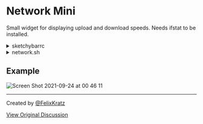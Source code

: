 # Network Mini
Small widget for displaying upload and download speeds. Needs ifstat to be installed.

<details>
  <summary>sketchybarrc</summary>

```bash
sketchybar -m --add       item               network_up left                                               \
              --set       network_up         label.font="SF Pro:Heavy:9"                                   \
                                             icon.font="SF Pro:Heavy:9"                                    \
                                             icon=                                                         \
                                             icon.highlight_color=0xff8b0a0d                               \
                                             y_offset=5                                                    \
                                             width=0                                                       \
                                             update_freq=2                                                 \
                                             script="~/.config/sketchybar/plugins/network.sh"              \
                                                                                                           \
              --add       item               network_down left                                             \
              --set       network_down       label.font="SF Pro:Heavy:9"                                   \
                                             icon.font="SF Pro:Heavy:9"                                    \
                                             icon=                                                         \
                                             icon.highlight_color=0xff10528c                               \
                                             y_offset=-5
```
</details>

<details>
  <summary>network.sh</summary>

```bash
#!/usr/bin/env bash
UPDOWN=$(ifstat -i "en0" -b 0.1 1 | tail -n1)
DOWN=$(echo $UPDOWN | awk "{ print \$1 }" | cut -f1 -d ".")
UP=$(echo $UPDOWN | awk "{ print \$2 }" | cut -f1 -d ".")

DOWN_FORMAT=""
if [ "$DOWN" -gt "999" ]; then
  DOWN_FORMAT=$(echo $DOWN | awk '{ printf "%.0f Mbps", $1 / 1000}')
else
  DOWN_FORMAT=$(echo $DOWN | awk '{ printf "%.0f kbps", $1}')
fi

UP_FORMAT=""
if [ "$UP" -gt "999" ]; then
  UP_FORMAT=$(echo $UP | awk '{ printf "%.0f Mbps", $1 / 1000}')
else
  UP_FORMAT=$(echo $UP | awk '{ printf "%.0f kbps", $1}')
fi

sketchybar -m --set network_down label="$DOWN_FORMAT" icon.highlight=$(if [ "$DOWN" -gt "0" ]; then echo "on"; else echo "off"; fi) \
                    --set network_up label="$UP_FORMAT" icon.highlight=$(if [ "$UP" -gt "0" ]; then echo "on"; else echo "off"; fi)
```
</details>

## Example
![Screen Shot 2021-09-24 at 00 46 11](https://user-images.githubusercontent.com/22680421/134595114-c87885e3-bd91-4929-b2ca-a8ea26d3b822.jpg)



---

Created by [@FelixKratz](https://github.com/FelixKratz)

[View Original Discussion](https://github.com/FelixKratz/SketchyBar/discussions/12#discussioncomment-1377134)
